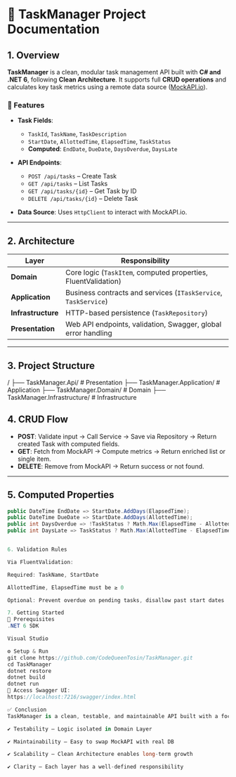 # 📌 TaskManager Project Documentation

## 1. Overview

**TaskManager** is a clean, modular task management API built with **C# and .NET 6**, following **Clean Architecture**. It supports full **CRUD operations** and calculates key task metrics using a remote data source ([MockAPI.io](https://mockapi.io)).

### 🔑 Features

- **Task Fields**:
  - `TaskId`, `TaskName`, `TaskDescription`
  - `StartDate`, `AllottedTime`, `ElapsedTime`, `TaskStatus`
  - **Computed**: `EndDate`, `DueDate`, `DaysOverdue`, `DaysLate`

- **API Endpoints**:
  - `POST /api/tasks` – Create Task
  - `GET /api/tasks` – List Tasks
  - `GET /api/tasks/{id}` – Get Task by ID
  - `DELETE /api/tasks/{id}` – Delete Task

- **Data Source**: Uses `HttpClient` to interact with MockAPI.io.

---

## 2. Architecture

| Layer          | Responsibility                                                                  |
|----------------|-------------------------------------------------------------------------------- |
| **Domain**     | Core logic (`TaskItem`, computed properties, FluentValidation)                  |
| **Application**| Business contracts and services (`ITaskService`, `TaskService`)                 |
| **Infrastructure** | HTTP-based persistence (`TaskRepository`)                                   |
| **Presentation**| Web API endpoints, validation, Swagger, global error handling                  |

---

## 3. Project Structure
<root>/
├── TaskManager.Api/ # Presentation
├── TaskManager.Application/ # Application
├── TaskManager.Domain/ # Domain
├── TaskManager.Infrastructure/ # Infrastructure


## 4. CRUD Flow

- **POST**: Validate input → Call Service → Save via Repository → Return created Task with computed fields.
- **GET**: Fetch from MockAPI → Compute metrics → Return enriched list or single item.
- **DELETE**: Remove from MockAPI → Return success or not found.

---

## 5. Computed Properties

```csharp
public DateTime EndDate => StartDate.AddDays(ElapsedTime);
public DateTime DueDate => StartDate.AddDays(AllottedTime);
public int DaysOverdue => !TaskStatus ? Math.Max(ElapsedTime - AllottedTime, 0) : 0;
public int DaysLate => TaskStatus ? Math.Max(AllottedTime - ElapsedTime, 0) : 0;


6. Validation Rules

Via FluentValidation:

Required: TaskName, StartDate

AllottedTime, ElapsedTime must be ≥ 0

Optional: Prevent overdue on pending tasks, disallow past start dates

7. Getting Started
🔧 Prerequisites
.NET 6 SDK

Visual Studio 

⚙️ Setup & Run
git clone https://github.com/CodeQueenTosin/TaskManager.git
cd TaskManager
dotnet restore
dotnet build
dotnet run
🔗 Access Swagger UI:
https://localhost:7216/swagger/index.html

✅ Conclusion
TaskManager is a clean, testable, and maintainable API built with a focus on:

✔️ Testability – Logic isolated in Domain Layer

✔️ Maintainability – Easy to swap MockAPI with real DB

✔️ Scalability – Clean Architecture enables long-term growth

✔️ Clarity – Each layer has a well-defined responsibility

